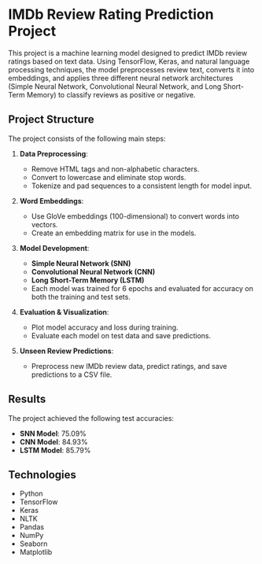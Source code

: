 # IMDb Review Rating Prediction Project

This project is a machine learning model designed to predict IMDb review ratings based on text data. Using TensorFlow, Keras, and natural language processing techniques, the model preprocesses review text, converts it into embeddings, and applies three different neural network architectures (Simple Neural Network, Convolutional Neural Network, and Long Short-Term Memory) to classify reviews as positive or negative.

## Project Structure

The project consists of the following main steps:

1. **Data Preprocessing**:
   - Remove HTML tags and non-alphabetic characters.
   - Convert to lowercase and eliminate stop words.
   - Tokenize and pad sequences to a consistent length for model input.

2. **Word Embeddings**:
   - Use GloVe embeddings (100-dimensional) to convert words into vectors.
   - Create an embedding matrix for use in the models.

3. **Model Development**:
   - **Simple Neural Network (SNN)**
   - **Convolutional Neural Network (CNN)**
   - **Long Short-Term Memory (LSTM)**
   - Each model was trained for 6 epochs and evaluated for accuracy on both the training and test sets.

4. **Evaluation & Visualization**:
   - Plot model accuracy and loss during training.
   - Evaluate each model on test data and save predictions.
   
5. **Unseen Review Predictions**:
   - Preprocess new IMDb review data, predict ratings, and save predictions to a CSV file.

## Results

The project achieved the following test accuracies:
- **SNN Model**: 75.09%
- **CNN Model**: 84.93%
- **LSTM Model**: 85.79%

## Technologies

- Python
- TensorFlow
- Keras
- NLTK
- Pandas
- NumPy
- Seaborn
- Matplotlib
